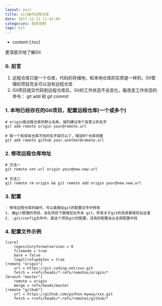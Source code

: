 ```yaml
---
layout: post
title: Git操作远程仓库
date: 2017-12-12 11:42:06
categories: 版本控制
tags: Git
---
```


* content
{:toc}

更深层次地了解Git

### 0. 前言
1. 远程仓库只是一个仓库，代码的存储地，和本地仓库的实质是一样的，Git管理的项目完全可以没有远程仓库
2. Git项目提交代码到远程仓库后，Git的工作状态不会变化，能改变工作状态的命令： git add 和 git commit

### 1. 本地已经存在的Git项目，配置远程仓库(一个或多个)
```
# origin是远程仓库的默认名称，强烈建议改个有意义的名字
git add remote origin your@remote.url

# 取一个和现有仓库不同的名字就可以了，增加N个仓库同理
git add remote github your.another@remote.url
```

### 2. 修改远程仓库地址
```
# 方法一
git remote set-url origin your@new.new.url

# 方法二
git remote rm origin && git remote add origin your@new.new.url
```

### 3. 配置
```
- 修改远程仓库的操作，可以直接在git的配置文件中修改
1. 被git管理的项目，会在项目下面增加文件夹.git，所有关于git的信息都保存在这里
2. .git/config文件中，是这个项目git的配置，没有的配置会从全局配置中找
```

### 4. 配置文件示例
```
[core]
	repositoryformatversion = 0
	filemode = true
	bare = false
	logallrefupdates = true
[remote "origin"]
	url = https://git.coding.net/xxx.git
	fetch = +refs/heads/*:refs/remotes/origin/*
[branch "master"]
	remote = origin
	merge = refs/heads/master
[remote "github"]
	url = https://github.com/python-myway/xxx.git
	fetch = +refs/heads/*:refs/remotes/github/*
```
